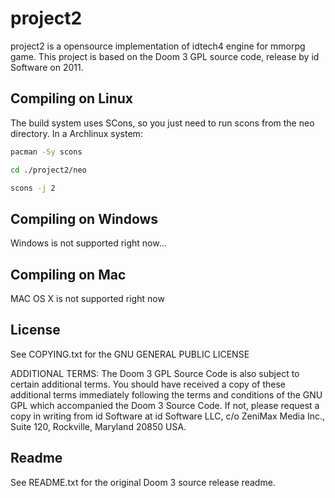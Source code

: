 # project2
project2 is a opensource implementation of idtech4 engine for mmorpg game. This project is based on the Doom 3 GPL source code, release by id Software on 2011.

## Compiling on Linux
The build system uses SCons, so you just need to run scons from the neo directory. In a Archlinux system:

```bash
pacman -Sy scons
```
```bash
cd ./project2/neo
```
```bash
scons -j 2
```
## Compiling on Windows
Windows is not supported right now...

## Compiling on Mac
MAC OS X is not supported right now

## License
See COPYING.txt for the GNU GENERAL PUBLIC LICENSE

ADDITIONAL TERMS:  The Doom 3 GPL Source Code is also subject to certain additional terms. You should have received a copy of these additional terms immediately following the terms and conditions of the 
GNU GPL which accompanied the Doom 3 Source Code.  If not, please request a copy in writing from id Software at id Software LLC, c/o ZeniMax Media Inc., Suite 120, Rockville, Maryland 20850 USA.

## Readme
See README.txt for the original Doom 3 source release readme.
